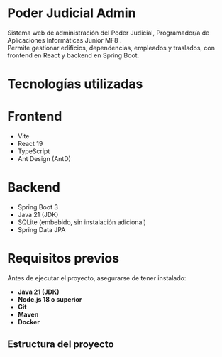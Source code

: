 # Poder Judicial Admin

Sistema web de administración del Poder Judicial, Programador/a de Aplicaciones Informáticas Junior MF8 .  
Permite gestionar edificios, dependencias, empleados y traslados, con frontend en React y backend en Spring Boot.

# Tecnologías utilizadas

# Frontend
- Vite
- React 19
- TypeScript
- Ant Design (AntD)

# Backend
- Spring Boot 3
- Java 21 (JDK)
- SQLite (embebido, sin instalación adicional)
- Spring Data JPA

# Requisitos previos

Antes de ejecutar el proyecto, asegurarse de tener instalado:

- **Java 21 (JDK)**
- **Node.js 18 o superior** 
- **Git**
- **Maven**
- **Docker**

## Estructura del proyecto



